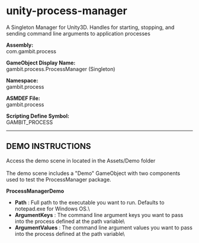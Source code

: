 # unity-process-manager
A Singleton Manager for Unity3D. Handles for starting, stopping, and sending command line arguments to application processes

**Assembly:**\
com.gambit.process

**GameObject Display Name:**\
gambit.process.ProcessManager (Singleton)

**Namespace:**\
gambit.process

**ASMDEF File:**\
gambit.process  

**Scripting Define Symbol:**\
GAMBIT_PROCESS

---

## DEMO INSTRUCTIONS

Access the demo scene in located in the Assets/Demo folder\
\
The demo scene includes a "Demo" GameObject with two components used to test the ProcessManager package.

**ProcessManagerDemo**
- **Path** : Full path to the executable you want to run. Defaults to notepad.exe for Windows OS.\
- **ArgumentKeys** : The command line argument keys you want to pass into the process defined at the path variable\
- **ArgumentValues** : The command line argument values you want to pass into the process defined at the path variable\
